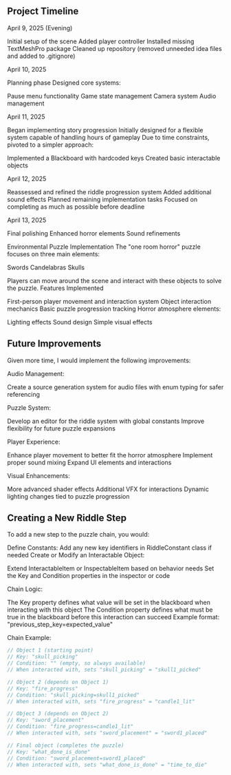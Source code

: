 ## Project Timeline
April 9, 2025 (Evening)

Initial setup of the scene
Added player controller
Installed missing TextMeshPro package
Cleaned up repository (removed unneeded idea files and added to .gitignore)

April 10, 2025

Planning phase
Designed core systems:

Pause menu functionality
Game state management
Camera system
Audio management



April 11, 2025

Began implementing story progression
Initially designed for a flexible system capable of handling hours of gameplay
Due to time constraints, pivoted to a simpler approach:

Implemented a Blackboard with hardcoded keys
Created basic interactable objects



April 12, 2025

Reassessed and refined the riddle progression system
Added additional sound effects
Planned remaining implementation tasks
Focused on completing as much as possible before deadline

April 13, 2025

Final polishing
Enhanced horror elements
Sound refinements

Environmental Puzzle Implementation
The "one room horror" puzzle focuses on three main elements:

Swords
Candelabras
Skulls

Players can move around the scene and interact with these objects to solve the puzzle.
Features Implemented

First-person player movement and interaction system
Object interaction mechanics
Basic puzzle progression tracking
Horror atmosphere elements:

Lighting effects
Sound design
Simple visual effects

## Future Improvements
Given more time, I would implement the following improvements:

Audio Management:

Create a source generation system for audio files with enum typing for safer referencing


Puzzle System:

Develop an editor for the riddle system with global constants
Improve flexibility for future puzzle expansions


Player Experience:

Enhance player movement to better fit the horror atmosphere
Implement proper sound mixing
Expand UI elements and interactions


Visual Enhancements:

More advanced shader effects
Additional VFX for interactions
Dynamic lighting changes tied to puzzle progression

## Creating a New Riddle Step
To add a new step to the puzzle chain, you would:

Define Constants: Add any new key identifiers in RiddleConstant class if needed
Create or Modify an Interactable Object:

Extend InteractableItem or InspectableItem based on behavior needs
Set the Key and Condition properties in the inspector or code


Chain Logic:

The Key property defines what value will be set in the blackboard when interacting with this object
The Condition property defines what must be true in the blackboard before this interaction can succeed
Example format: "previous_step_key=expected_value"

Chain Example:
```cs
// Object 1 (starting point)
// Key: "skull_picking" 
// Condition: "" (empty, so always available)
// When interacted with, sets "skull_picking" = "skull1_picked"

// Object 2 (depends on Object 1)
// Key: "fire_progress"
// Condition: "skull_picking=skull1_picked"
// When interacted with, sets "fire_progress" = "candle1_lit"

// Object 3 (depends on Object 2)
// Key: "sword_placement"
// Condition: "fire_progress=candle1_lit"
// When interacted with, sets "sword_placement" = "sword1_placed"

// Final object (completes the puzzle)
// Key: "what_done_is_done"
// Condition: "sword_placement=sword1_placed"
// When interacted with, sets "what_done_is_done" = "time_to_die"
```